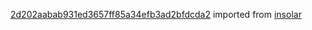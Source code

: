 [2d202aabab931ed3657ff85a34efb3ad2bfdcda2](https://github.com/insolar/insolar/commit/2d202aabab931ed3657ff85a34efb3ad2bfdcda2) imported from [insolar](https://github.com/insolar/insolar)
